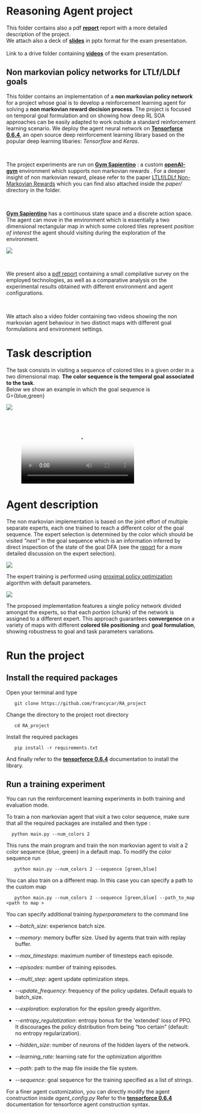 

# Reasoning Agent project

This folder contains also a pdf **[report](https://github.com/francycar/RA_project/blob/main/report/Reasoning_Agent.pdf)** report with a more detailed description of the project.
<br/>
We attach also a deck of **[slides](https://github.com/francycar/RA_project/blob/main/presentation/RA.pptx)** in pptx format for the exam presentation.
<br/><br/>
Link to a drive folder containing **[videos](https://drive.google.com/drive/folders/1Y0T0ApMOfnIS72bv4MMk-vqoOm-HenN1?usp=sharing)** of the exam presentation.



## Non markovian policy networks for LTLf/LDLf goals

This folder contains an implementation of a **non markovian policy network**  for a project whose goal is to develop a reinforcement learning agent for solving a **non markovian reward decision process**. The project is focused on temporal goal formulation and on showing how deep RL SOA approaches can be easily adapted to work outside a standard reinforcement learning scenario. 
We deploy the agent neural network  on **[Tensorforce 0.6.4](https://github.com/tensorforce/tensorforce)**, an open source deep reinforcement learning library based on the popular deep learning libaries: *Tensorflow*  and *Keras*.  

<br/>

The project experiments are run on  **[Gym Sapientino](https://github.com/cipollone/gym-sapientino-case)** :  a  custom **[openAI-gym](https://github.com/openai/gym)** environment which supports non markovian rewards . 
For a deeper insight of non markovian  reward, please refer to the paper
[ LTLf/LDLf Non-Markovian Rewards](https://ojs.aaai.org/index.php/AAAI/article/view/11572) which you can find also attached inside the *paper/* directory in the folder.

<br/>

 **[Gym Sapientino](https://github.com/cipollone/gym-sapientino-case)** has  a continuous state space and a discrete action space. 
The agent can move in the environment which is essentially a two dimensional rectangular map in which some colored tiles represent *position of interest* the agent should visiting during the exploration of the environment.


![](report/images/map3_easy.png)



<br/>

We present also a [pdf report](https://github.com/francycar/RA_project/blob/main/report/Reasoning_Agent.pdf) containing a small compilative survey on the employed technologies, as well as a comparative analysis on the experimental results obtained with different environment and agent configurations.

<br/>

We attach also a video folder containing two videos showing the non markovian agent behaviour in two distinct maps with different goal  formulations and environment settings.

# Task description
The task consists in visiting a sequence of colored tiles in a given order in a two dimensional map. 
**The color sequence is the temporal goal associated to the task**.  
Below we show an example  in which the  goal sequence is  
G={blue,green}  

![](report/images/map2_easy.png)



<br/>



<figure class="video_container">
  <video controls="true" allowfullscreen="true" poster="report/images/map3_easy.png">
    <source src="video/three_colors.mp4" type="video/mp4">
    <source src="video/three_colors.ogg" type="video/ogg">
    <source src="video/thee_colors.webm" type="video/webm">
  </video>
</figure>




#  Agent description
The non markovian implementation is based on the joint effort of multiple separate experts, each one trained to reach a different color of the goal sequence. The expert selection is determined by the color which should be visited *"next"* in the goal sequence which is an information inferred by direct inspection of the state of the goal DFA (see the [report](https://github.com/francycar/RA_project/blob/main/report/Reasoning_Agent.pdf) for a more detailed discussion on the expert selection).

![](report/images/baseline_implementation_schema.png)


 The expert training is performed using  [proximal policy optimization](https://arxiv.org/abs/1707.06347) algorithm with default parameters.



![](report/images/network_implementation.png)


 The proposed  implementation features a single policy network divided amongst the experts, so that each *portion* (chunk) of the network is assigned to a different expert.
This approach guarantees **convergence** on a variety of maps with different **colored tile positioning** and **goal formulation**, showing robustness to goal and task parameters variations.

#  Run the project
## Install the required packages
Open your terminal and type

`	git clone https://github.com/francycar/RA_project` 

Change the directory to the project root directory

`	cd RA_project` 


Install the required packages

`	pip install -r requirements.txt` 

And finally refer to the **[tensorforce 0.6.4](https://github.com/tensorforce/tensorforce)** documentation to install the library.


## Run a training experiment
You can run the reinforcement learning experiments in both training and evaluation mode.

To train a non markovian agent that visit a two color sequence, make sure that all the required packages are installed and then type :


`	python main.py --num_colors 2 ` 

This runs the main program and train the non markovian agent to visit a 2 color sequence {blue, green} in a default map.
To modify the color sequence run 

`	python main.py --num_colors 2 --sequence [green,blue]` 

You can also train on a different map. In this case you can specify a path to the custom map


`	python main.py --num_colors 2 --sequence [green,blue] --path_to_map <path to map >`

You can specify additional training *hyperparameters* to the command line 

- --*batch_size*:  experience batch size.

- --*memory*: memory buffer size. Used by agents that train with replay buffer.

- --*max_timesteps*: maximum number of timesteps each episode.

- --*episodes*: number of training episodes.

- --*multi_step*: agent update optimization steps.

- --*update_frequency*: frequency of the policy updates. Default equals to batch_size.

- --*exploration*: exploration for the epsilon greedy algorithm.

- --*entropy_regulatization*: entropy bonus for the 'extended' loss of PPO. It discourages the policy distribution from being “too certain” (default: no entropy regularization).

- --*hidden_size*: number of neurons of the hidden layers of the network.

- --*learning_rate*: learning rate for the optimization algorithm

- --*path*: path to the map file inside the file system.

- --*sequence*: goal sequence for the training specified as a list of strings.


For a finer agent customization, you can directly modify the agent construction inside *agent_config.py* 
Refer to the **[tensorforce 0.6.4](https://github.com/tensorforce/tensorforce)** documentation for tensorforce agent construction syntax.
